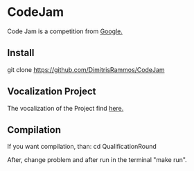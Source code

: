 # CodeJam
Code Jam is a competition from [Google.](www.google.com)

## Install

git clone https://github.com/DimitrisRammos/CodeJam


## Vocalization Project
The vocalization of the Project find [here.](https://codingcompetitions.withgoogle.com/codejam)


## Compilation
If you want compilation, than:
cd QualificationRound

After, change problem and after run in the terminal "make run".
